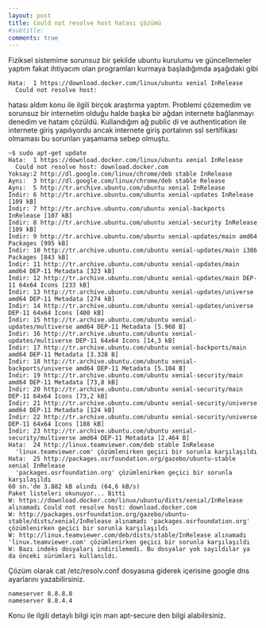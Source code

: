 ```yaml
---
layout: post
title: Could not resolve host hatası çözümü
#subtitle: 
comments: true
---
```



Fiziksel sistemime sorunsuz bir şekilde ubuntu kurulumu ve güncellemeler yaptım fakat ihtiyacım olan programları kurmaya başladığımda aşağıdaki gibi
~~~
Hata:  1 https://download.docker.com/linux/ubuntu xenial InRelease             
  Could not resolve host:
~~~
hatası aldım konu ile ilgili birçok araştırma yaptım.
Problemi çözemedim ve sorunsuz bir internetim olduğu halde  başka bir ağdan internete bağlanmayı denedim ve hatam çözüldü.
Kullandığım ağ public di ve authentication ile internete giriş yapılıyordu ancak internete giriş portalının ssl sertifikası olmaması bu sorunları yaşamama sebep olmuştu.

~~~
~$ sudo apt-get update
Hata:  1 https://download.docker.com/linux/ubuntu xenial InRelease             
  Could not resolve host: download.docker.com
Yoksay:2 http://dl.google.com/linux/chrome/deb stable InRelease                
Aynı:  3 http://dl.google.com/linux/chrome/deb stable Release                  
Aynı:  5 http://tr.archive.ubuntu.com/ubuntu xenial InRelease                  
İndir: 6 http://tr.archive.ubuntu.com/ubuntu xenial-updates InRelease [109 kB]
İndir: 7 http://tr.archive.ubuntu.com/ubuntu xenial-backports InRelease [107 kB]
İndir: 8 http://tr.archive.ubuntu.com/ubuntu xenial-security InRelease [109 kB]
İndir: 9 http://tr.archive.ubuntu.com/ubuntu xenial-updates/main amd64 Packages [995 kB]
İndir: 10 http://tr.archive.ubuntu.com/ubuntu xenial-updates/main i386 Packages [843 kB]
İndir: 11 http://tr.archive.ubuntu.com/ubuntu xenial-updates/main amd64 DEP-11 Metadata [323 kB]
İndir: 12 http://tr.archive.ubuntu.com/ubuntu xenial-updates/main DEP-11 64x64 Icons [233 kB]
İndir: 13 http://tr.archive.ubuntu.com/ubuntu xenial-updates/universe amd64 DEP-11 Metadata [274 kB]
İndir: 14 http://tr.archive.ubuntu.com/ubuntu xenial-updates/universe DEP-11 64x64 Icons [400 kB]
İndir: 15 http://tr.archive.ubuntu.com/ubuntu xenial-updates/multiverse amd64 DEP-11 Metadata [5.968 B]
İndir: 16 http://tr.archive.ubuntu.com/ubuntu xenial-updates/multiverse DEP-11 64x64 Icons [14,3 kB]
İndir: 17 http://tr.archive.ubuntu.com/ubuntu xenial-backports/main amd64 DEP-11 Metadata [3.328 B]
İndir: 18 http://tr.archive.ubuntu.com/ubuntu xenial-backports/universe amd64 DEP-11 Metadata [5.104 B]
İndir: 19 http://tr.archive.ubuntu.com/ubuntu xenial-security/main amd64 DEP-11 Metadata [73,8 kB]
İndir: 20 http://tr.archive.ubuntu.com/ubuntu xenial-security/main DEP-11 64x64 Icons [73,2 kB]
İndir: 21 http://tr.archive.ubuntu.com/ubuntu xenial-security/universe amd64 DEP-11 Metadata [124 kB]
İndir: 22 http://tr.archive.ubuntu.com/ubuntu xenial-security/universe DEP-11 64x64 Icons [188 kB]
İndir: 23 http://tr.archive.ubuntu.com/ubuntu xenial-security/multiverse amd64 DEP-11 Metadata [2.464 B]
Hata:  24 http://linux.teamviewer.com/deb stable InRelease                     
  'linux.teamviewer.com' çözümlenirken geçici bir sorunla karşılaşıldı
Hata:  25 http://packages.osrfoundation.org/gazebo/ubuntu-stable xenial InRelease
  'packages.osrfoundation.org' çözümlenirken geçici bir sorunla karşılaşıldı
60 sn.'de 3.882 kB alındı (64,6 kB/s)           
Paket listeleri okunuyor... Bitti
W: https://download.docker.com/linux/ubuntu/dists/xenial/InRelease alınamadı Could not resolve host: download.docker.com
W: http://packages.osrfoundation.org/gazebo/ubuntu-stable/dists/xenial/InRelease alınamadı 'packages.osrfoundation.org' çözümlenirken geçici bir sorunla karşılaşıldı
W: http://linux.teamviewer.com/deb/dists/stable/InRelease alınamadı 'linux.teamviewer.com' çözümlenirken geçici bir sorunla karşılaşıldı
W: Bazı indeks dosyaları indirilemedi. Bu dosyalar yok sayıldılar ya da önceki sürümleri kullanıldı.
~~~

Çözüm olarak cat /etc/resolv.conf dosyasına giderek içerisine google dns ayarlarını yazabilirsiniz.

~~~
nameserver 8.8.8.8
nameserver 8.8.4.4
~~~

Konu ile ilgili detaylı bilgi için
man apt-secure den bilgi alabilirsiniz.